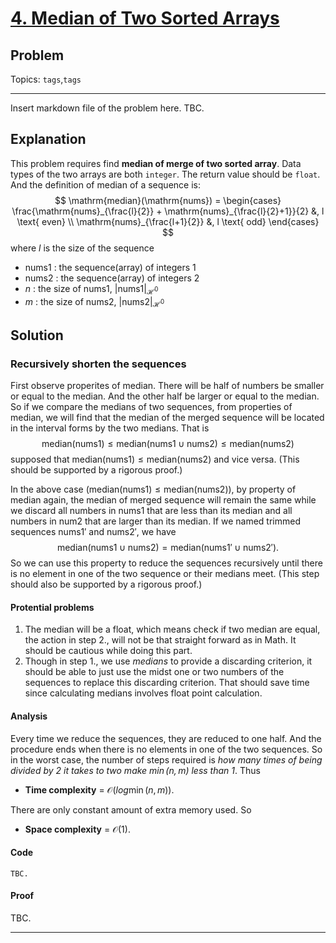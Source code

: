 # [4. Median of Two Sorted Arrays](https://leetcode.com/problems/median-of-two-sorted-arrays/description/)

## Problem

Topics: `tags`,`tags`
- - -

Insert markdown file of the problem here. TBC.

## Explanation

This problem requires find **median of merge of two sorted array**. Data types of the two arrays are both `integer`. The return value should be `float`. And the definition of median of a sequence is:
$$
    \mathrm{median}(\mathrm{nums}) =
    \begin{cases}
        \frac{\mathrm{nums}_{\frac{l}{2}} + \mathrm{nums}_{\frac{l}{2}+1}}{2} &, l \text{ even} \\
        \mathrm{nums}_{\frac{l+1}{2}} &, l \text{ odd}
    \end{cases}
$$
where $l$ is the size of the sequence

- nums1 : the sequence(array) of integers 1
- nums2 : the sequence(array) of integers 2
- $n$ : the size of nums1, $\left|\mathrm{nums1}\right|_{\mathscr{H}^0}$
- $m$ : the size of nums2, $\left|\mathrm{nums2}\right|_{\mathscr{H}^0}$


## Solution

### Recursively shorten the sequences

First observe properites of median. There will be half of numbers be smaller or equal to the median. And the other half be larger or equal to the median. So if we compare the medians of two sequences, from properties of median, we will find that the median of the merged sequence will be located in the interval forms by the two medians. That is
$$
    \mathrm{median}(\mathrm{nums1}) \leq \mathrm{median}(\mathrm{nums1}\cup\mathrm{nums2}) \leq \mathrm{median}(\mathrm{nums2})
$$
supposed that $\mathrm{median}(\mathrm{nums1})\leq \mathrm{median}(\mathrm{nums2})$ and vice versa. (This should be supported by a rigorous proof.)

In the above case ($\mathrm{median}(\mathrm{nums1})\leq \mathrm{median}(\mathrm{nums2})$), by property of median again, the median of merged sequence will remain the same while we discard all numbers in nums1 that are less than its median and all numbers in num2 that are larger than its median. If we named trimmed sequences $\mathrm{nums1}'$ and $\mathrm{nums2}'$, we have
$$
    \mathrm{median}(\mathrm{nums1}\cup\mathrm{nums2}) = \mathrm{median}(\mathrm{nums1}'\cup\mathrm{nums2}').
$$
So we can use this property to reduce the sequences recursively until there is no element in one of the two sequence or their medians meet. (This step should also be supported by a rigorous proof.)

#### Protential problems

1. The median will be a float, which means check if two median are equal, the action in step 2., will not be that straight forward as in Math. It should be cautious while doing this part.
2. Though in step 1., we use *medians* to provide a discarding criterion, it should be able to just use the midst one or two numbers of the sequences to replace this discarding criterion. That should save time since calculating medians involves float point calculation.

#### Analysis

Every time we reduce the sequences, they are reduced to one half. And the procedure ends when there is no elements in one of the two sequences. So in the worst case, the number of steps required is *how many times of being divided by $2$ it takes to two make $\min(n,m)$ less than $1$*. Thus

- **Time complexity** = $\mathcal{O}\left( log \min(n,m) \right)$.

There are only constant amount of extra memory used. So

- **Space complexity** = $\mathcal{O}(1)$.

#### Code

```
TBC.
```

#### Proof

TBC.

- - -

<!-- ### solution 2

Insert explanation of solution here.

#### Analysis

Insert time and space complexity here.

- **Time complexity** = 

- **Space complexity** = 

#### Code

```
Insert code of the solution here.
```

#### Proof

Insert proof of validaty of solution here. -->